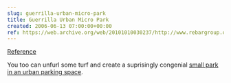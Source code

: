 ```yaml
---  
slug: guerrilla-urban-micro-park
title: Guerrilla Urban Micro Park
created: 2006-06-13 07:00:00+00:00
ref: https://web.archive.org/web/20101010030237/http://www.rebargroup.org/projects/parking/
---  
```

[Reference](https://web.archive.org/web/20101010030237/http://www.rebargroup.org/projects/parking/)
 
You too can unfurl some turf and create a suprisingly congenial [small park in an urban parking space](https://web.archive.org/web/20101010030237/http://www.rebargroup.org/projects/parking/).

